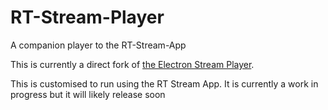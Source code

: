 # RT-Stream-Player
A companion player to the RT-Stream-App

This is currently a direct fork of [the Electron Stream Player](https://github.com/2haloes/Electron-Stream-Player). 

This is customised to run using the RT Stream App. It is currently a work in progress but it will likely release soon
